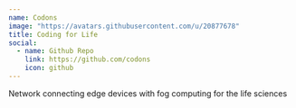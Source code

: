 ```yaml
---
name: Codons
image: "https://avatars.githubusercontent.com/u/20877678"
title: Coding for Life
social:
  - name: Github Repo
    link: https://github.com/codons
    icon: github
---
```


Network connecting edge devices with fog computing for the life sciences